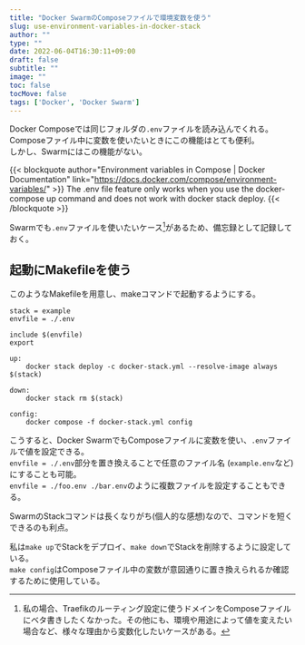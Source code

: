 ```yaml
---
title: "Docker SwarmのComposeファイルで環境変数を使う"
slug: use-environment-variables-in-docker-stack
author: ""
type: ""
date: 2022-06-04T16:30:11+09:00
draft: false
subtitle: ""
image: ""
toc: false
tocMove: false
tags: ['Docker', 'Docker Swarm']
---
```


Docker Composeでは同じフォルダの`.env`ファイルを読み込んでくれる。
Composeファイル中に変数を使いたいときにこの機能はとても便利。  
しかし、Swarmにはこの機能がない。  

{{< blockquote author="Environment variables in Compose | Docker Documentation" link="https://docs.docker.com/compose/environment-variables/" >}}
The .env file feature only works when you use the docker-compose up command and does not work with docker stack deploy.
{{< /blockquote >}}

[^1]: 私の場合、Traefikのルーティング設定に使うドメインをComposeファイルにベタ書きしたくなかった。その他にも、環境や用途によって値を変えたい場合など、様々な理由から変数化したいケースがある。

Swarmでも`.env`ファイルを使いたいケース[^1]があるため、備忘録として記録しておく。

## 起動にMakefileを使う

このようなMakefileを用意し、makeコマンドで起動するようにする。

```
stack = example
envfile = ./.env

include $(envfile)
export

up:
	docker stack deploy -c docker-stack.yml --resolve-image always $(stack)

down:
	docker stack rm $(stack)

config:
	docker compose -f docker-stack.yml config
```

こうすると、Docker SwarmでもComposeファイルに変数を使い、`.env`ファイルで値を設定できる。  
`envfile = ./.env`部分を置き換えることで任意のファイル名 (`example.env`など) にすることも可能。  
`envfile = ./foo.env ./bar.env`のように複数ファイルを設定することもできる。

SwarmのStackコマンドは長くなりがち(個人的な感想)なので、コマンドを短くできるのも利点。

私は`make up`でStackをデプロイ、`make down`でStackを削除するように設定している。  
`make config`はComposeファイル中の変数が意図通りに置き換えられるか確認するために使用している。
